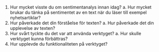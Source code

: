 1. Hur mycket visste du om sentimentanalys innan idag?
    a. Hur mycket brukar du tänka på sentimentet av en text när du läser till exempel nyhetsartiklar? 
2. Hur påverkade det din förståelse för texten?
    a. Hur påverkade det din upplevelse av texten?
3. Hur svårt tyckte du det var att använda verktyget?
    a. Hur skulle verktyget kunna förbättras? 
4. Hur upplevde du funktionaliteten på verktyget?
